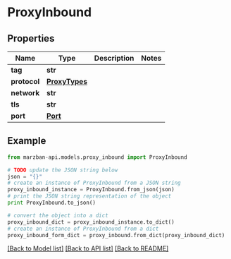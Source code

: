 # ProxyInbound


## Properties

Name | Type | Description | Notes
------------ | ------------- | ------------- | -------------
**tag** | **str** |  | 
**protocol** | [**ProxyTypes**](ProxyTypes.md) |  | 
**network** | **str** |  | 
**tls** | **str** |  | 
**port** | [**Port**](Port.md) |  | 

## Example

```python
from marzban-api.models.proxy_inbound import ProxyInbound

# TODO update the JSON string below
json = "{}"
# create an instance of ProxyInbound from a JSON string
proxy_inbound_instance = ProxyInbound.from_json(json)
# print the JSON string representation of the object
print ProxyInbound.to_json()

# convert the object into a dict
proxy_inbound_dict = proxy_inbound_instance.to_dict()
# create an instance of ProxyInbound from a dict
proxy_inbound_form_dict = proxy_inbound.from_dict(proxy_inbound_dict)
```
[[Back to Model list]](../README.md#documentation-for-models) [[Back to API list]](../README.md#documentation-for-api-endpoints) [[Back to README]](../README.md)


